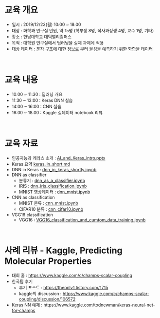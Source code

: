# 교육 개요

  - 일시 : 2019/12/23(월) 10:00 ~ 18:00
  - 대상 : 화학과 연구실 인원, 약 15명 (학부생 8명, 석사과정생 4명, 교수 1명, 기타) 
  - 장소 : 한남대학교 대덕밸리컴퍼스
  - 목적 : 대학원 연구실에서 딥러닝을 실제 과제에 적용
  - 대상 데이터 : 분자 구조에 대한 정보로 부터 물성을 예측하기 위한 화합물 데이터


<br>
  
# 교육 내용

  - 10:00 ~ 11:30 : 딥러닝 개요
  - 11:30 ~ 13:00 : Keras DNN 실습
  - 14:00 ~ 16:00 : CNN 실습
  - 16:00 ~ 18:00 : Kaggle 실데이터 notebook 리뷰
  

<br>

# 교육 자료

- 인공지능과 케라스 소개 : [AI_and_Keras_intro.pptx](material/AI_and_Keras_intro.pptx)
- Keras 요약 [keras_in_short.md](material/keras_in_short.md)
- DNN in Keras : [dnn_in_keras_shortly.ipynb](material/dnn_in_keras_shortly.ipynb)
- DNN as classifier
    - 분류기 : [dnn_as_a_classifier.ipynb](material/dnn_as_a_classifier.ipynb)
    - IRIS : [dnn_iris_classification.ipynb](material/dnn_iris_classification.ipynb)
    - MNIST 영상데이터 : [dnn_mnist.ipynb](material/dnn_mnist.ipynb)
- CNN as classification
    - MNIST 분류 : [cnn_mnist.ipynb](material/cnn_mnist.ipynb)
    - CIFAR10 분류 : [cnn_cifar10.ipynb](material/cnn_cifar10.ipynb)
- VGG16 classification
    - VGG16 : [VGG16_classification_and_cumtom_data_training.ipynb](material/VGG16_classification_and_cumtom_data_training.ipynb)


<br>

# 사례 리뷰 - Kaggle, Predicting Molecular Properties

- 대회 홈 : https://www.kaggle.com/c/champs-scalar-coupling
- 한국팀 후기
    - 후기 포스트 : https://theonly1.tistory.com/1715
    - kaggle의 discussion : https://www.kaggle.com/c/champs-scalar-coupling/discussion/106572
- Keras NN 예제 : https://www.kaggle.com/todnewman/keras-neural-net-for-champs

